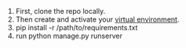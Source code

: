 1. First, clone the repo locally.
2. Then create and activate your [virtual environment](https://packaging.python.org/en/latest/guides/installing-using-pip-and-virtual-environments/).
3. pip install -r /path/to/requirements.txt
4. run python manage.py runserver
